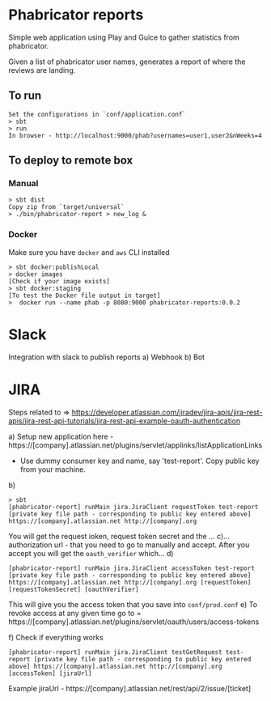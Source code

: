 # Phabricator reports

Simple web application using Play and Guice to gather statistics from phabricator. 

Given a list of phabricator user names, generates a report of where the reviews are landing. 

## To run
```
Set the configurations in `conf/application.conf`
> sbt
> run 
In browser - http://localhost:9000/phab?usernames=user1,user2&nWeeks=4
```

## To deploy to remote box

### Manual
```
> sbt dist
Copy zip from `target/universal`
> ./bin/phabricator-report > new_log &
```

### Docker

Make sure you have `docker` and `aws` CLI installed
```
> sbt docker:publishLocal
> docker images
[Check if your image exists]
> sbt docker:staging
[To test the Docker file output in target]
>  docker run --name phab -p 8080:9000 phabricator-reports:0.0.2
```

# Slack 

Integration with slack to publish reports
a) Webhook
b) Bot

# JIRA

Steps related to => https://developer.atlassian.com/jiradev/jira-apis/jira-rest-apis/jira-rest-api-tutorials/jira-rest-api-example-oauth-authentication

a) Setup new application here - https://[company].atlassian.net/plugins/servlet/applinks/listApplicationLinks
- Use dummy consumer key and name, say 'test-report'. Copy public key from your machine. 

b) 
```
> sbt
[phabricator-report] runMain jira.JiraClient requestToken test-report [private key file path - corresponding to public key entered above] https://[company].atlassian.net http://[company].org
```
You will get the request ioken, request token secret and the ...
c)... authorization url - that you need to go to manually and accept. After you accept you will get the `oauth_verifier` which...
d) 
```
[phabricator-report] runMain jira.JiraClient accessToken test-report [private key file path - corresponding to public key entered above] https://[company].atlassian.net http://[company].org [requestToken] [requestTokenSecret] [oauthVerifier]
```
This will give you the access token that you save into `conf/prod.conf`
e) To revoke access at any given time go to = https://[company].atlassian.net/plugins/servlet/oauth/users/access-tokens

f) Check if everything works
```
[phabricator-report] runMain jira.JiraClient testGetRequest test-report [private key file path - corresponding to public key entered above] https://[company].atlassian.net http://[company].org [accessToken] [jiraUrl]
```
Example jiraUrl - https://[company].atlassian.net/rest/api/2/issue/[ticket]
